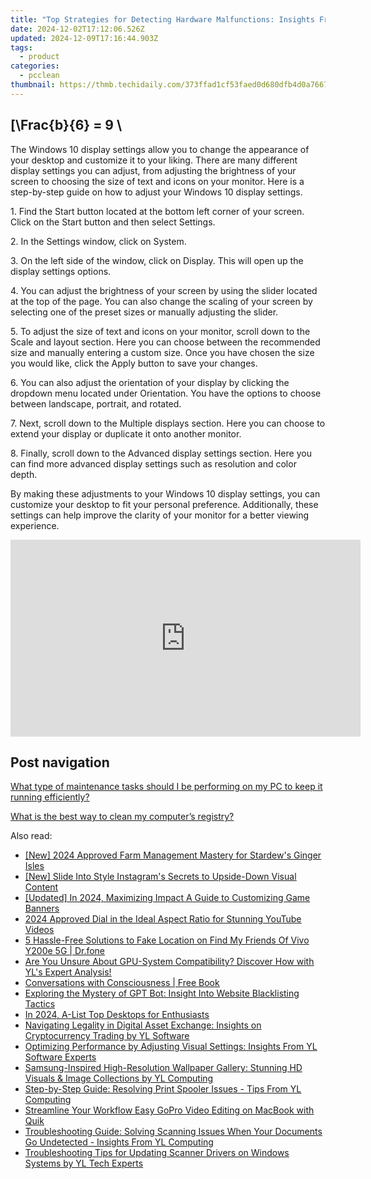 ```yaml
---
title: "Top Strategies for Detecting Hardware Malfunctions: Insights From YL Computing & Software"
date: 2024-12-02T17:12:06.526Z
updated: 2024-12-09T17:16:44.903Z
tags:
  - product
categories:
  - pcclean
thumbnail: https://thmb.techidaily.com/373ffad1cf53faed0d680dfb4d0a7667079f49182ce78c94936651febf489146.jpg
---
```


## \[\Frac{b}{6} = 9 \

The Windows 10 display settings allow you to change the appearance of your desktop and customize it to your liking. There are many different display settings you can adjust, from adjusting the brightness of your screen to choosing the size of text and icons on your monitor. Here is a step-by-step guide on how to adjust your Windows 10 display settings. 

1\. Find the Start button located at the bottom left corner of your screen. Click on the Start button and then select Settings.

2\. In the Settings window, click on System.

3\. On the left side of the window, click on Display. This will open up the display settings options. 

4\. You can adjust the brightness of your screen by using the slider located at the top of the page. You can also change the scaling of your screen by selecting one of the preset sizes or manually adjusting the slider.

5\. To adjust the size of text and icons on your monitor, scroll down to the Scale and layout section. Here you can choose between the recommended size and manually entering a custom size. Once you have chosen the size you would like, click the Apply button to save your changes.

6\. You can also adjust the orientation of your display by clicking the dropdown menu located under Orientation. You have the options to choose between landscape, portrait, and rotated.

7\. Next, scroll down to the Multiple displays section. Here you can choose to extend your display or duplicate it onto another monitor.

8\. Finally, scroll down to the Advanced display settings section. Here you can find more advanced display settings such as resolution and color depth. 

By making these adjustments to your Windows 10 display settings, you can customize your desktop to fit your personal preference. Additionally, these settings can help improve the clarity of your monitor for a better viewing experience.

<!-- affiliate ads begin -->
<iframe width="560" height="315" src="https://www.youtube.com/embed/UCqHbpxQGP4?si=XGkajFHdqyoKNAFM" title="YouTube video player" frameborder="0" allow="accelerometer; autoplay; clipboard-write; encrypted-media; gyroscope; picture-in-picture; web-share" referrerpolicy="strict-origin-when-cross-origin" allowfullscreen></iframe>
<!-- affiliate ads end -->

## Post navigation

[What type of maintenance tasks should I be performing on my PC to keep it running efficiently?](https://tools.techidaily.com/pcclean/products/)

[What is the best way to clean my computer’s registry?](https://tools.techidaily.com/pcclean/products/)

<ins class="adsbygoogle"
     style="display:block"
     data-ad-format="autorelaxed"
     data-ad-client="ca-pub-7571918770474297"
     data-ad-slot="1223367746"></ins>

<ins class="adsbygoogle"
     style="display:block"
     data-ad-client="ca-pub-7571918770474297"
     data-ad-slot="8358498916"
     data-ad-format="auto"
     data-full-width-responsive="true"></ins>

<span class="atpl-alsoreadstyle">Also read:</span>
<div><ul>
<li><a href="https://screen-recording.techidaily.com/new-2024-approved-farm-management-mastery-for-stardews-ginger-isles/"><u>[New] 2024 Approved Farm Management Mastery for Stardew's Ginger Isles</u></a></li>
<li><a href="https://instagram-video-recordings.techidaily.com/new-slide-into-style-instagrams-secrets-to-upside-down-visual-content/"><u>[New] Slide Into Style Instagram's Secrets to Upside-Down Visual Content</u></a></li>
<li><a href="https://youtube-lab.techidaily.com/ed-in-2024-maximizing-impact-a-guide-to-customizing-game-banners/"><u>[Updated] In 2024, Maximizing Impact A Guide to Customizing Game Banners</u></a></li>
<li><a href="https://youtube-data.techidaily.com/approved-dial-in-the-ideal-aspect-ratio-for-stunning-youtube-videos/"><u>2024 Approved Dial in the Ideal Aspect Ratio for Stunning YouTube Videos</u></a></li>
<li><a href="https://location-fake.techidaily.com/5-hassle-free-solutions-to-fake-location-on-find-my-friends-of-vivo-y200e-5g-drfone-by-drfone-virtual-android/"><u>5 Hassle-Free Solutions to Fake Location on Find My Friends Of Vivo Y200e 5G | Dr.fone</u></a></li>
<li><a href="https://discover-best.techidaily.com/are-you-unsure-about-gpu-system-compatibility-discover-how-with-yls-expert-analysis/"><u>Are You Unsure About GPU-System Compatibility? Discover How with YL's Expert Analysis!</u></a></li>
<li><a href="https://novels-ebooks.techidaily.com/209873900-9780648367574-conversations-with-consciousness/"><u>Conversations with Consciousness | Free Book</u></a></li>
<li><a href="https://tech-revival.techidaily.com/exploring-the-mystery-of-gpt-bot-insight-into-website-blacklisting-tactics/"><u>Exploring the Mystery of GPT Bot: Insight Into Website Blacklisting Tactics</u></a></li>
<li><a href="https://extra-information.techidaily.com/in-2024-a-list-top-desktops-for-enthusiasts/"><u>In 2024, A-List Top Desktops for Enthusiasts</u></a></li>
<li><a href="https://discover-best.techidaily.com/navigating-legality-in-digital-asset-exchange-insights-on-cryptocurrency-trading-by-yl-software/"><u>Navigating Legality in Digital Asset Exchange: Insights on Cryptocurrency Trading by YL Software</u></a></li>
<li><a href="https://discover-best.techidaily.com/optimizing-performance-by-adjusting-visual-settings-insights-from-yl-software-experts/"><u>Optimizing Performance by Adjusting Visual Settings: Insights From YL Software Experts</u></a></li>
<li><a href="https://discover-best.techidaily.com/samsung-inspired-high-resolution-wallpaper-gallery-stunning-hd-visuals-and-image-collections-by-yl-computing/"><u>Samsung-Inspired High-Resolution Wallpaper Gallery: Stunning HD Visuals & Image Collections by YL Computing</u></a></li>
<li><a href="https://discover-best.techidaily.com/step-by-step-guide-resolving-print-spooler-issues-tips-from-yl-computing/"><u>Step-by-Step Guide: Resolving Print Spooler Issues - Tips From YL Computing</u></a></li>
<li><a href="https://ai-driven-video-production.techidaily.com/streamline-your-workflow-easy-gopro-video-editing-on-macbook-with-quik/"><u>Streamline Your Workflow Easy GoPro Video Editing on MacBook with Quik</u></a></li>
<li><a href="https://discover-best.techidaily.com/troubleshooting-guide-solving-scanning-issues-when-your-documents-go-undetected-insights-from-yl-computing/"><u>Troubleshooting Guide: Solving Scanning Issues When Your Documents Go Undetected - Insights From YL Computing</u></a></li>
<li><a href="https://discover-best.techidaily.com/troubleshooting-tips-for-updating-scanner-drivers-on-windows-systems-by-yl-tech-experts/"><u>Troubleshooting Tips for Updating Scanner Drivers on Windows Systems by YL Tech Experts</u></a></li>
</ul></div>

